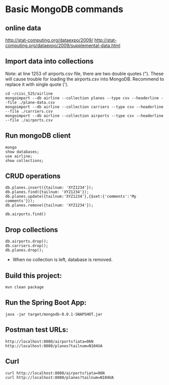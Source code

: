 # Basic MongoDB commands

## online data

http://stat-computing.org/dataexpo/2009/
http://stat-computing.org/dataexpo/2009/supplemental-data.html


## Import data into collections

Note: at line 1253 of airports.csv file, there are two double quotes ("). These will 
cause trouble for loading the airports.csv into MongoDB. Recommend to replace it with single
quote (').

```
cd ~/cisc_525/airline
mongoimport --db airline --collection planes --type csv --headerline --file ./plane-data.csv
mongoimport --db airline --collection carriers --type csv --headerline --file ./carriers.csv
mongoimport --db airline --collection airports --type csv --headerline --file ./airports.csv
```


## Run mongoDB client

```
mongo
show databases;
use airline;
show collections;
```

## CRUD operations

```
db.planes.insert({tailnum: 'XYZ1234'});
db.planes.find({tailnum: 'XYZ1234'});
db.planes.update({tailnum:'XYZ1234'},{$set:{'comments':'My comments'}});
db.planes.remove({tailnum: 'XYZ1234'});
```

```
db.airports.find()
```
## Drop collections

```
db.airports.drop();
db.carriers.drop();
db.planes.drop();
```

- When no collection is left, database is removed.

## Build this project:

```
mvn clean package
```

## Run the Spring Boot App:

```
java -jar target/mongodb-0.0.1-SNAPSHOT.jar

```

## Postman test URLs:

```
http://localhost:8080/airports?iata=06N
http://localhost:8080/planes?tailnum=N104UA
```

## Curl

```
curl http://localhost:8080/airports?iata=06N
curl http://localhost:8080/planes?tailnum=N104UA
```


